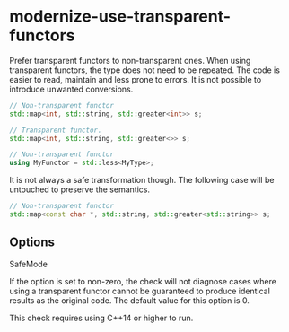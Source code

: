 # modernize-use-transparent-functors

Prefer transparent functors to non-transparent ones. When using
transparent functors, the type does not need to be repeated. The code is
easier to read, maintain and less prone to errors. It is not possible to
introduce unwanted conversions.

``` c++
// Non-transparent functor
std::map<int, std::string, std::greater<int>> s;

// Transparent functor.
std::map<int, std::string, std::greater<>> s;

// Non-transparent functor
using MyFunctor = std::less<MyType>;
```

It is not always a safe transformation though. The following case will
be untouched to preserve the semantics.

``` c++
// Non-transparent functor
std::map<const char *, std::string, std::greater<std::string>> s;
```

## Options

<div class="option">

SafeMode

If the option is set to non-zero, the check will not diagnose cases
where using a transparent functor cannot be guaranteed to produce
identical results as the original code. The default value for this
option is <span class="title-ref">0</span>.

</div>

This check requires using C++14 or higher to run.
